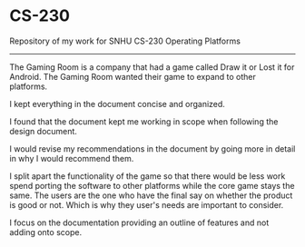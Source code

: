 # CS-230
Repository of my work for SNHU CS-230 Operating Platforms
_________________________________________________________________________________

The Gaming Room is a company that had a game called Draw it or Lost it for Android. The Gaming Room wanted their game to expand to other platforms.

I kept everything in the document concise and organized.

I found that the document kept me working in scope when following the design document.

I would revise my recommendations in the document by going more in detail in why I would recommend them.

I split apart the functionality of the game so that there would be less work spend porting the software to other platforms while the core game stays the same.
The users are the one who have the final say on whether the product is good or not. Which is why they user's needs are important to consider.

I focus on the documentation providing an outline of features and not adding onto scope.